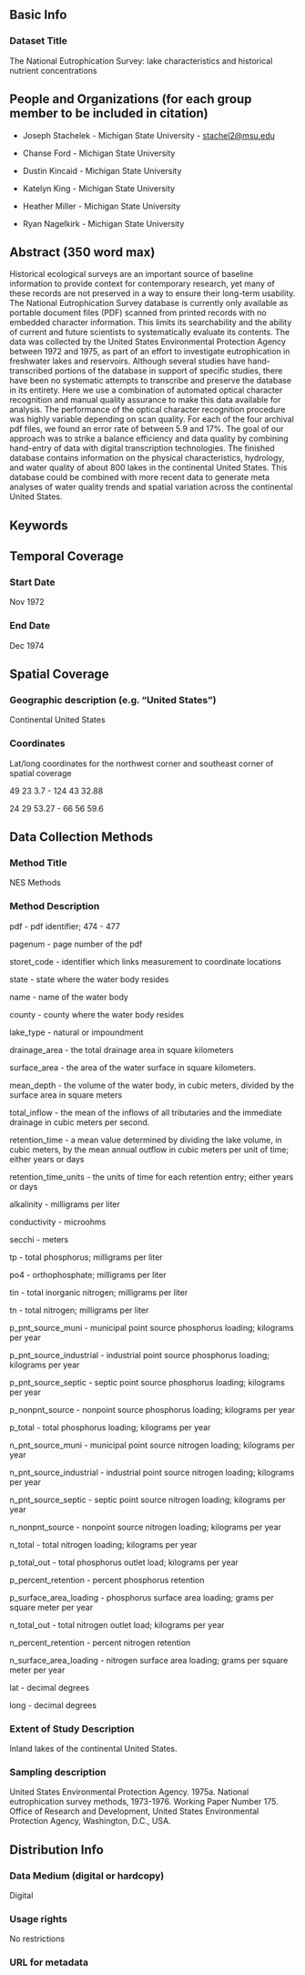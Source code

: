 ## Basic Info

### Dataset Title
The National Eutrophication Survey: lake characteristics and historical nutrient concentrations

## People and Organizations (for each group member to be included in citation)

* Joseph Stachelek -
Michigan State University -
stachel2@msu.edu

* Chanse Ford -
Michigan State University

* Dustin Kincaid -
Michigan State University

* Katelyn King -
Michigan State University

* Heather Miller -
Michigan State University

* Ryan Nagelkirk -
Michigan State University

## Abstract (350 word max)

Historical ecological surveys are an important source of baseline information to provide context for contemporary research, yet many of these records are not preserved in a way to ensure their long-term usability. The National Eutrophication Survey database is currently only available as portable document files (PDF) scanned from printed records with no embedded character information. This limits its searchability and the ability of current and future scientists to systematically evaluate its contents. The data was collected by the United States Environmental Protection Agency between 1972 and 1975, as part of an effort to investigate eutrophication in freshwater lakes and reservoirs. Although several studies have hand-transcribed portions of the database in support of specific studies, there have been no systematic attempts to transcribe  and preserve the database in its entirety. Here we use a combination of automated optical character recognition and manual quality assurance to make this data available for analysis. The performance of the optical character recognition procedure was highly variable depending on scan quality. For each of the four archival pdf files, we found an error rate of between 5.9 and 17%. The goal of our approach was to strike a balance efficiency and data quality by combining hand-entry of data with digital transcription technologies. The finished database contains information on the physical characteristics, hydrology, and water quality of about 800 lakes in the continental United States. This database could be combined with more recent data to generate meta analyses of water quality trends and spatial variation across the continental United States.

## Keywords

## Temporal Coverage

### Start Date

Nov 1972

### End Date

Dec 1974

## Spatial Coverage

### Geographic description (e.g. “United States”)

Continental United States

### Coordinates

Lat/long coordinates for the northwest corner and southeast corner of spatial coverage

49 23 3.7  - 124 43 32.88

24 29 53.27 - 66 56 59.6

## Data Collection Methods

### Method Title

NES Methods

### Method Description

pdf - pdf identifier; 474 - 477

pagenum - page number of the pdf

storet_code     - identifier which links measurement to coordinate locations

state                - state where the water body resides 

name               - name of the water body

county              - county where the water body resides 

lake_type         - natural or impoundment 

drainage_area - the total drainage area in square kilometers 

surface_area   - the area of the water surface in square kilometers. 

mean_depth    - the volume of the water body, in cubic meters, divided by the surface area in square meters

total_inflow      - the mean of the inflows of all tributaries and the immediate drainage in cubic meters per second. 

retention_time - a mean value determined by dividing the lake volume, in cubic meters, by the mean annual outflow in cubic meters per unit of time; either years or days

retention_time_units - the units of time for each retention entry; either years or days

alkalinity - milligrams per liter

conductivity - microohms

secchi - meters

tp - total phosphorus; milligrams per liter

po4 - orthophosphate; milligrams per liter

tin - total inorganic nitrogen; milligrams per liter

tn - total nitrogen; milligrams per liter

p_pnt_source_muni - municipal point source phosphorus loading; kilograms per year

p_pnt_source_industrial - industrial point source phosphorus loading; kilograms per year

p_pnt_source_septic - septic point source phosphorus loading; kilograms per year

p_nonpnt_source - nonpoint source phosphorus loading; kilograms per year

p_total - total phosphorus loading; kilograms per year

n_pnt_source_muni - municipal point source nitrogen loading; kilograms per year

n_pnt_source_industrial - industrial point source nitrogen loading; kilograms per year

n_pnt_source_septic - septic point source nitrogen loading; kilograms per year

n_nonpnt_source - nonpoint source nitrogen loading; kilograms per year

n_total - total nitrogen loading; kilograms per year

p_total_out - total phosphorus outlet load; kilograms per year

p_percent_retention - percent phosphorus retention

p_surface_area_loading - phosphorus surface area loading; grams per square meter per year

n_total_out - total nitrogen outlet load; kilograms per year

n_percent_retention - percent nitrogen retention

n_surface_area_loading - nitrogen surface area loading; grams per square meter per year

lat - decimal degrees

long - decimal degrees

### Extent of Study Description

Inland lakes of the continental United States.

### Sampling description

United States Environmental Protection Agency. 1975a.
National eutrophication survey methods, 1973-1976.
Working Paper Number 175. Office of Research and Development, United States Environmental Protection Agency, Washington, D.C., USA.

## Distribution Info

### Data Medium (digital or hardcopy)

Digital

### Usage rights

No restrictions

### URL for metadata

